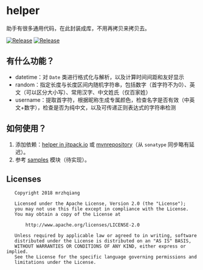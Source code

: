 [helper]:https://github.com/mrzhqiang/helper/tree/master/helper
[database]:https://github.com/mrzhqiang/helper/tree/master/database
[oauth2]:https://github.com/mrzhqiang/helper/tree/master/oauth2
[samples]:https://github.com/mrzhqiang/helper/tree/master/samples
[mvnrepository]:https://mvnrepository.com/artifact/com.github.mrzhqiang.helper/helper
[helper in jitpack.io]:https://jitpack.io/#mrzhqiang/helper

# helper
助手有很多通用代码，在此封装成库，不用再拷贝来拷贝去。

[![Release](https://img.shields.io/github/release/mrzhqiang/helper.svg)](https://github.com/mrzhqiang/helper/releases/latest)
[![Release](https://jitpack.io/v/mrzhqiang/helper.svg)](https://jitpack.io/#mrzhqiang/helper)


## 有什么功能？
- datetime：对 `Date` 类进行格式化与解析，以及计算时间间距和友好显示
- random：指定长度与长度区间内随机字符串，包括数字（首字符不为0）、英文（可以区分大小写）、常用汉字、中文姓氏（仅百家姓）
- username：提取首字符，根据昵称生成专属颜色，检查名字是否有效（中英文+数字），检查是否为纯中文，以及可传递正则表达式的字符串检测

## 如何使用？
1. 添加依赖：[helper in jitpack.io] 或 [mvnrepository]（从 `sonatype` 同步略有延迟）。
2. 参考 [samples] 模块（待实现）。

## Licenses
```
   Copyright 2018 mrzhqiang

   Licensed under the Apache License, Version 2.0 (the "License");
   you may not use this file except in compliance with the License.
   You may obtain a copy of the License at

       http://www.apache.org/licenses/LICENSE-2.0

   Unless required by applicable law or agreed to in writing, software
   distributed under the License is distributed on an "AS IS" BASIS,
   WITHOUT WARRANTIES OR CONDITIONS OF ANY KIND, either express or implied.
   See the License for the specific language governing permissions and
   limitations under the License.
```
